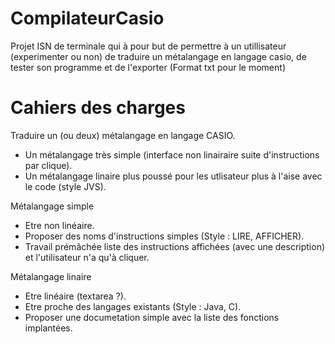 # CompilateurCasio
Projet ISN de terminale qui à pour but de permettre à un utillisateur (experimenter ou non) de traduire un métalangage en langage casio, de tester son programme et de l'exporter (Format txt pour le moment)


# Cahiers des charges
Traduire un (ou deux) métalangage en langage CASIO.
 * Un métalangage très simple (interface non linairaire suite d'instructions par clique).
 * Un métalangage linaire plus poussé pour les utlisateur plus à l'aise avec le code (style JVS).

Métalangage simple
 * Etre non linéaire.
 * Proposer des noms d'instructions simples (Style : LIRE, AFFICHER).
 * Travail prémâchée liste des instructions affichées (avec une description) et l'utilisateur n'a qu'à cliquer.

Métalangage linaire
 * Etre linéaire (textarea ?).
 * Etre proche des langages existants (Style : Java, C).
 * Proposer une documetation simple avec la liste des fonctions implantées.
